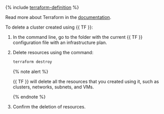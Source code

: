 {% include [terraform-definition](../tutorials/terraform-definition.md) %}

Read more about Terraform in the [documentation](../../tutorials/infrastructure-management/terraform-quickstart.md#install-terraform).

To delete a cluster created using {{ TF }}:

1. In the command line, go to the folder with the current {{ TF }} configuration file with an infrastructure plan.

1. Delete resources using the command:

    ```bash
    terraform destroy
    ```

    {% note alert %}

    {{ TF }} will delete all the resources that you created using it, such as clusters, networks, subnets, and VMs.

    {% endnote %}

1. Confirm the deletion of resources.

